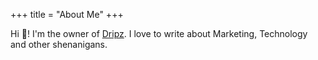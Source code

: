 +++
title = "About Me"
+++

Hi 👋! I'm the owner of [Dripz](https://www.dripz.nl). I love to write about Marketing, Technology and other shenanigans.




